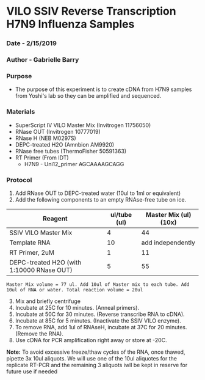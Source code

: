 # VILO SSIV Reverse Transcription H7N9 Influenza Samples
### Date - 2/15/2019
### Author - Gabrielle Barry

### Purpose
* The purpose of this experiment is to create cDNA from H7N9 samples from Yoshi's lab so they can be amplified and sequenced. 

### Materials
* SuperScript IV VILO Master Mix (Invitrogen 11756050)
* RNase OUT (Invitrogen 10777019)
* RNase H (NEB M0297S)
* DEPC-treated H2O (Amnbion AM9920)
* RNase free tubes (ThermoFisher 50591363)
* RT Primer (From IDT)
    * H7N9 - Uni12_primer AGCAAAAGCAGG 

### Protocol
1. Add RNase OUT to DEPC-treated water (10ul to 1ml or equivalent)
2. Add the following components to an empty RNAse-free tube on ice. 

Reagent | ul/tube (ul) | Master Mix (ul) (10x)
--- | --- | ---
SSIV VILO Master Mix | 4 |44
Template RNA | 10 | add independently
RT Primer, 2uM | 1 | 11
DEPC-treated H2O (with 1:10000 RNase OUT) | 5 | 55

    Master Mix volume = 77 ul. Add 10ul of Master mix to each tube. Add 10ul of RNA or water. Total reaction volume = 20ul

3. Mix and briefly centrifuge
4. Incubate at 25C for 10 minutes. (Anneal primers).
5. Incubate at 50C for 30 minutes. (Reverse transcribe RNA to cDNA).
6. Incubate at 85C for 5 minutes. (Inactivate the SSIV VILO enzyme).
7. To remove RNA, add 1ul of RNAseH, incubate at 37C for 20 minutes. (Remove the RNA). 
8. Use cDNA for PCR amplification right away or store at -20C. 


**Note:** To avoid excessive freeze/thaw cycles of the RNA, once thawed, pipette 3x 10ul aliquots. We will use one of the 10ul aliquotes for the replicate RT-PCR and the remaining 3 aliquots iwll be kept in reserve for future use if needed